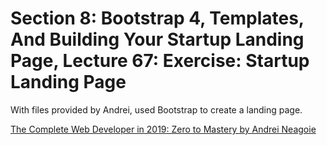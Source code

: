 # Section 8: Bootstrap 4, Templates, And Building Your Startup Landing Page, Lecture 67: Exercise: Startup Landing Page
With files provided by Andrei, used Bootstrap to create a landing page.

[The Complete Web Developer in 2019: Zero to Mastery by Andrei Neagoie](https://www.udemy.com/the-complete-web-developer-in-2018/)